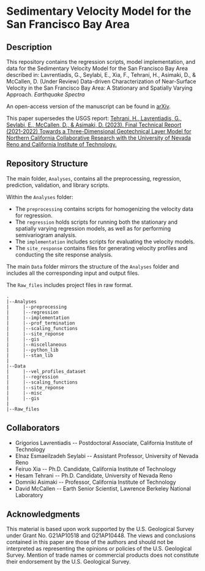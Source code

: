 # Sedimentary Velocity Model for the San Francisco Bay Area

## Description

This repository contains the regression scripts, model implementation, and data for the Sedimentary Velocity Model for the San Francisco Bay Area described in: 
Lavrentiadis, G., Seylabi, E., Xia, F., Tehrani, H., Asimaki, D., & McCallen, D. (Under Review) 
Data-driven Characterization of Near-Surface Velocity in the San Francisco Bay Area: A Stationary and Spatially Varying Approach. *Earthquake Spectra*

An open-access version of the manuscript can be found in [arXiv](https://arxiv.org/abs/2409.18856).

This paper supersedes the USGS report: [Tehrani, H., Lavrentiadis, G., Seylabi, E., McCallen, D., & Asimaki, D. (2023). Final Technical Report (2021-2022) Towards a Three-Dimensional Geotechnical Layer Model for Northern California Collaborative Research with the University of Nevada Reno and California Institute of Technology.](https://earthquake.usgs.gov/cfusion/external_grants/reports/G21AP10448.pdf)

## Repository Structure

The main folder, ``Analyses``, contains all the preprocessing, regression, prediction, validation, and library scripts. 

Within the `Analyses` folder:

- The `preprocessing` contains scripts for homogenizing the velocity data for regression.
- The `regression` holds scripts for running both the stationary and spatially varying regression models, as well as for performing semivariogram analysis.
- The `implementation` includes scripts for evaluating the velocity models.
- The `site_response` contains files for generating velocity profiles and conducting the site response analysis.

The main `Data` folder mirrors the structure of the `Analyses` folder and includes all the corresponding input and output files.

The ``Raw_files`` includes project files in raw format. 

    .
    |--Analyses
    |     |--preprocessing
    |     |--regression
    |     |--implementation
    |     |--prof_termination
    |     |--scaling_functions
    |     |--site_reponse
    |     |--gis
    |     |--miscellaneous
    |     |--python_lib
    |     |--stan_lib
    |
    |--Data
    |     |--vel_profiles_dataset
    |     |--regression
    |     |--scaling_functions
    |     |--site_reponse
    |     |--misc
    |     |--gis
    |     
    |--Raw_files


## Collaborators
 - Grigorios Lavrentiadis -- Postdoctoral Associate, California Institute of Technology
 - Elnaz Esmaeilzadeh Seylabi -- Assistant Professor, University of Nevada Reno
 - Feiruo Xia -- Ph.D. Candidate, California Institute of Technology
 - Hesam Tehrani -- Ph.D. Candidate, University of Nevada Reno
 - Domniki Asimaki -- Professor, California Institute of Technology
 - David McCallen -- Earth Senior Scientist, Lawrence Berkeley National Laboratory

## Acknowledgments 
This material is based upon work supported by the U.S. Geological Survey under Grant No. G21AP10518 and G21AP10448.
The views and conclusions contained in this paper are those of the authors and should not be interpreted as representing the opinions or policies of the U.S. Geological Survey. Mention of trade names or commercial products does not constitute their endorsement by the U.S. Geological Survey.
